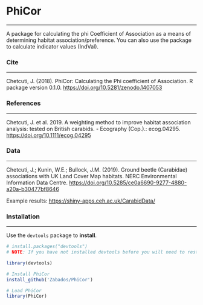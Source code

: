# PhiCor

----------------
A package for calculating the phi Coefficient of Association as a means of determining habitat association/preference.
You can also use the package to calculate indicator values (IndVal).

### Cite
----------------
Chetcuti, J. (2018). PhiCor: Calculating the Phi coefficient of Association. R package version 0.1.0. https://doi.org/10.5281/zenodo.1407053

### References
----------------
Chetcuti, J. et al. 2019. A weighting method to improve habitat association analysis: tested on British carabids. - Ecography (Cop.).: ecog.04295. https://doi.org/10.1111/ecog.04295

### Data
----------------
Chetcuti, J.; Kunin, W.E.; Bullock, J.M. (2019). Ground beetle (Carabidae) associations with UK Land Cover Map habitats. NERC Environmental Information Data Centre. https://doi.org/10.5285/ce0a6690-9277-4880-a20a-b30477bf8646

Example results: https://shiny-apps.ceh.ac.uk/CarabidData/

### Installation
----------------

Use the `devtools` package to **install**.

```r
# install.packages("devtools")
# NOTE: If you have not installed devtools before you will need to restart your R session

library(devtools)

# Install PhiCor
install_github('Zabados/PhiCor')

# Load PhiCor
library(PhiCor)
```
